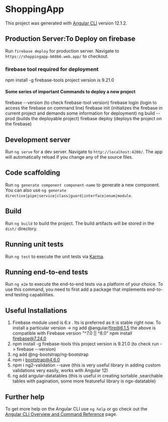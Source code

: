 # ShoppingApp

This project was generated with [Angular CLI](https://github.com/angular/angular-cli) version 12.1.2.
## Production Server:To Deploy on firebase

Run `firebase deploy` for production server. Navigate to `https://shoppingapp-b68b6.web.app/` to checkout.
### firebase tool required for deployment
npm install -g firebase-tools
project version is 9.21.0
#### Some series of important Commands to deploy a new project
firebase --version        (to check firebase-tool version)
firebase login            (login to access the firebase on command line)
firebase init             (initializes the firebase in current project and demands some information for deployment)
ng build --prod           (builds the deployable project)
firebase deploy           (deploys the project on the firebase)

## Development server

Run `ng serve` for a dev server. Navigate to `http://localhost:4200/`. The app will automatically reload if you change any of the source files.

## Code scaffolding

Run `ng generate component component-name` to generate a new component. You can also use `ng generate directive|pipe|service|class|guard|interface|enum|module`.

## Build

Run `ng build` to build the project. The build artifacts will be stored in the `dist/` directory.

## Running unit tests

Run `ng test` to execute the unit tests via [Karma](https://karma-runner.github.io).

## Running end-to-end tests

Run `ng e2e` to execute the end-to-end tests via a platform of your choice. To use this command, you need to first add a package that implements end-to-end testing capabilities.

## Useful Installations
 1) Firebase module used is 6.x . Its is preferred as it is stable right now. To install a particular version -> 
    ng add @angular/fire@6.1.5
    the above is compatible with Firebase version "^7.0 || ^8.0"
    npm install firebase@7.24.0
 2) npm install -g firebase-tools
    this project version is 9.21.0 (to check run -> firebase --version)
 3) ng add @ng-bootstrap/ng-bootstrap
 4) npm i bootstrap@4.6.0
 5) npm i ng2-validation --save    (this is very useful library in adding custom validations very easily, works with Angular 12)
 6) ng add angular-datatables       (this is useful in creating sortable ,searchable tables with pagination, some more featureful library is ngx-datatable)
    
    

## Further help

To get more help on the Angular CLI use `ng help` or go check out the [Angular CLI Overview and Command Reference](https://angular.io/cli) page.
